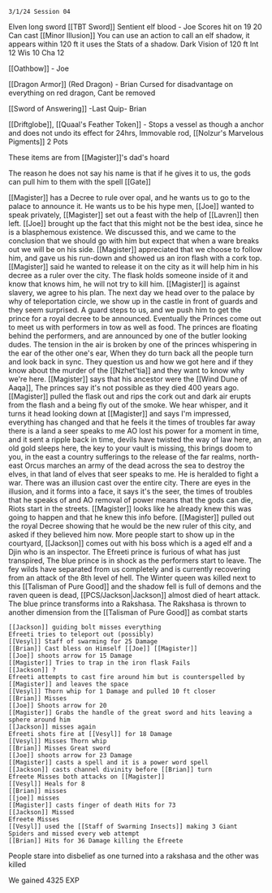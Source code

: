 	3/1/24 Session 04

Elven long sword [[TBT Sword]] Sentient elf blood - Joe
	Scores hit on 19 20
	Can cast [[Minor Illusion]]
	You can use an action to call an elf shadow, it appears within 120 ft it uses the Stats of a shadow. 
	Dark Vision of 120 ft
	Int 12
	Wis 10
	Cha 12
	
[[Oathbow]] - Joe

[[Dragon Armor]] (Red Dragon) - Brian
	Cursed for disadvantage on everything on red dragon, Cant be removed

[[Sword of Answering]] -Last Quip- Brian

[[Driftglobe]], [[Quaal's Feather Token]] - Stops a vessel as though a anchor and does not undo its effect for 24hrs, Immovable rod, [[Nolzur's Marvelous Pigments]] 2 Pots

These items are from [[Magister]]'s dad's hoard

The reason he does not say his name is that if he gives it to us, the gods can pull him to them with the spell [[Gate]]

[[Magister]] has a Decree to rule over opal, and he wants us to go to the palace to announce it.
He wants us to be his hype men, [[Joe]] wanted to speak privately, [[Magister]] set out a feast with the help of [[Lavren]] then left. [[Joe]] brought up the fact that this might not be the best idea, since he is a blasphemous existence. We discussed this, and we came to the conclusion that we should go with him but expect that when a ware breaks out we will be on his side. [[Magister]] appreciated that we choose to follow him, and gave us his run-down and showed us an iron flash with a cork top. [[Magister]] said he wanted to release it on the city as it will help him in his decree as a ruler over the city. The flask holds someone inside of it and know that knows him, he will not try to kill him. [[Magister]] is against slavery, we agree to his plan. The next day we head over to the palace by why of teleportation circle, we show up in the castle in front of guards and they seem surprised. A guard steps to us, and we push him to get the prince for a royal decree to be announced. Eventually the Princes come out to meet us with performers in tow as well as food. The princes are floating behind the performers, and are announced by one of the butler looking dudes. The tension in the air is broken by one of the princes whispering in the ear of the other one's ear, When they do turn back all the people turn and look back in sync. They question us and how we got here and if they know about the murder of the [[Nzhet'tia]] and they want to know why we're here. [[Magister]] says that his ancestor were the [[Wind Dune of Aaqa]], The princes say it's not possible as they died 400 years ago. [[Magister]] pulled the flask out and rips the cork out and dark air erupts from the flash and a being fly out of the smoke. We hear whisper, and it turns it head looking down at [[Magister]] and says I'm impressed, everything has changed and that he feels it the times of troubles far away there is a land a seer speaks to me AO lost his power for a moment in time, and it sent a ripple back in time, devils have twisted the way of law here, an old gold sleeps here, the key to your vault is missing, this brings doom to you, in the east a country sufferings to the release of the far realms, north-east Orcus marches an army of the dead across the sea to destroy the elves, in that land of elves that seer speaks to me. He is heralded to fight a war. There was an illusion cast over the entire city. There are eyes in the illusion, and it forms into a face, it says it's the seer, the times of troubles that he speaks of and AO removal of power means that the gods can die, Riots start in the streets. [[Magister]] looks like he already knew this was going to happen and that he knew this info before. [[Magister]] pulled out the royal Decree showing that he would be the new ruler of this city, and asked if they believed him now. More people start to show up in the courtyard, [[Jackson]] comes out with his boss which is a aged elf and a Djin who is an inspector. The Efreeti prince is furious of what has just transpired, The blue prince is in shock as the performers start to leave. The fey wilds have separated from us completely and is currently recovering from an attack of the 8th level of hell. The Winter queen was killed next to this [[Talisman of Pure Good]] and the shadow fell is full of demons and the raven queen is dead, [[PCS/Jackson|Jackson]] almost died of heart attack. The blue prince transforms into a Rakshasa.  The Rakshasa is thrown to another dimension from the [[Talisman of Pure Good]] as combat starts

	[[Jackson]] guiding bolt misses everything
	Efreeti tries to teleport out (possibly)
	[[Vesyl]] Staff of swarming for 25 Damage
	[[Brian]] Cast bless on Himself [[Joe]] [[Magister]]
	[[Joe]] shoots arrow for 15 Damage
	[[Magister]] Tries to trap in the iron flask Fails
	[[Jackson]] ?
	Efreeti attempts to cast fire around him but is counterspelled by [[Magister]] and leaves the space
	[[Vesyl]] Thorn whip for 1 Damage and pulled 10 ft closer
	[[Brian]] Misses
	[[Joe]] Shoots arrow for 20
	[[Magister]] Grabs the handle of the great sword and hits leaving a sphere around him
	[[Jackson]] misses again
	Efreeti shots fire at [[Vesyl]] for 18 Damage
	[[Vesyl]] Misses Thorn whip
	[[Brian]] Misses Great sword
	[[Joe]] shoots arrow for 23 Damage
	[[Magister]] casts a spell and it is a power word spell
	[[Jackson]] casts channel divinity before [[Brian]] turn
	Efreete Misses both attacks on [[Magister]] 
	[[Vesyl]] Heals for 8
	[[Brian]] misses
	[[joe]] misses
	[[Magister]] casts finger of death Hits for 73
	[[Jackson]] Missed
	Efreete Misses
	[[Vesyl]] used the [[Staff of Swarming Insects]] making 3 Giant Spiders and missed every web attempt
	[[Brian]] Hits for 36 Damage killing the Efreete

People stare into disbelief as one turned into a rakshasa and the other was killed


We gained 4325 EXP